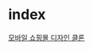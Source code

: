 # index

[모바일 쇼핑몰 디자인 클론](https://dribbble.com/shots/18549834-E-commerce-Mobile-App/attachments/13748487?mode=media)

